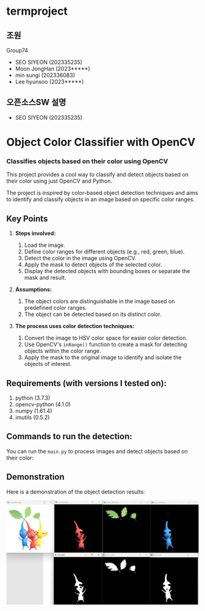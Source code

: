 # termproject
## 조원
Group74
 - SEO SIYEON (202335235)
 - Moon JongHan (2023*****)
 - min sungi (202336083)
 - Lee hyunsoo (2023*****)
## 오픈소스SW 설명

- SEO SIYEON (202335235)
# Object Color Classifier with OpenCV
### Classifies objects based on their color using OpenCV

This project provides a cool way to classify and detect objects based on their color using just OpenCV and Python.

The project is inspired by color-based object detection techniques and aims to identify and classify objects in an image based on specific color ranges.

## **Key Points**
1. **Steps involved:**
    1. Load the image.
    2. Define color ranges for different objects (e.g., red, green, blue).
    3. Detect the color in the image using OpenCV.
    4. Apply the mask to detect objects of the selected color.
    5. Display the detected objects with bounding boxes or separate the mask and result.
    
2. **Assumptions:**
    1. The object colors are distinguishable in the image based on predefined color ranges.
    2. The object can be detected based on its distinct color.

3. **The process uses color detection techniques:**
    1. Convert the image to HSV color space for easier color detection.
    2. Use OpenCV's `inRange()` function to create a mask for detecting objects within the color range.
    3. Apply the mask to the original image to identify and isolate the objects of interest.

## **Requirements** (with versions I tested on):
1. python (3.7.3)
2. opencv-python (4.1.0)
3. numpy (1.61.4)
4. imutils (0.5.2)

## **Commands to run the detection:**
You can run the `main.py` to process images and detect objects based on their color:

## **Demonstration**

Here is a demonstration of the object detection results:

![Result Image](resources/result.png)


